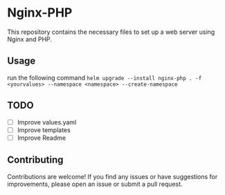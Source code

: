 # Nginx-PHP

This repository contains the necessary files to set up a web server using Nginx and PHP.

## Usage

 run the following command `helm upgrade --install nginx-php . -f <yourvalues> --namespace <namespace> --create-namespace`


## TODO
 - [ ] Improve values.yaml
 - [ ] Improve templates
 - [ ] Improve Readme

## Contributing

Contributions are welcome! If you find any issues or have suggestions for improvements, please open an issue or submit a pull request.

